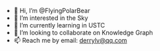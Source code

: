 - 👋 Hi, I’m @FlyingPolarBear
- 👀 I’m interested in the Sky
- 🌱 I’m currently learning in USTC
- 💞️ I’m looking to collaborate on Knowledge Graph
- 📫 Reach me by email: derrylv@qq.com

<!---
FlyingPolarBear/FlyingPolarBear is a ✨ special ✨ repository because its `README.md` (this file) appears on your GitHub profile.
You can click the Preview link to take a look at your changes.
--->
